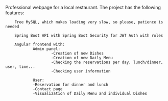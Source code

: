 Professional webpage for a local restaurant. The project has the following features:
         
        Free MySQL, which makes loading very slow, so please, patience is needed
        
        Spring Boot API with Spring Boot Security for JWT Auth with roles
        
        Angular frontend with:
                Admin panel:
                        -Creation of new Dishes
                        -Creation of new Daily Menu
                        -Checking the reservations per day, lunch/dinner, user, time...
                        -Checking user information
                        
                User:
                -Reservation for dinner and lunch
                -Contact page
                -Visualization of Daily Menu and individual Dishes
       
        


